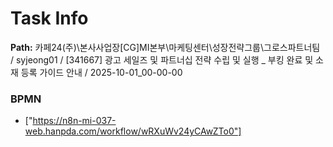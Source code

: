 # Task Info

**Path:** 카페24(주)\본사사업장\[CG]MI본부\마케팅센터\성장전략그룹\그로스파트너팀 / syjeong01 / [341667] 광고 세일즈 및 파트너십 전략 수립 및 실행 _ 부킹 완료 및 소재 등록 가이드 안내 / 2025-10-01_00-00-00

### BPMN
- ["https://n8n-mi-037-web.hanpda.com/workflow/wRXuWv24yCAwZTo0"]

